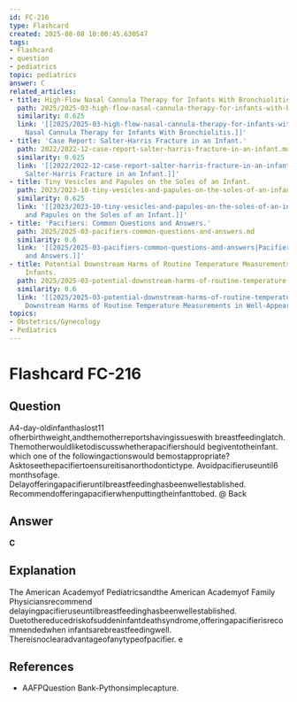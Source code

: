 ```yaml
---
id: FC-216
type: Flashcard
created: 2025-08-08 10:00:45.630547
tags:
- Flashcard
- question
- pediatrics
topic: pediatrics
answer: C
related_articles:
- title: High-Flow Nasal Cannula Therapy for Infants With Bronchiolitis.
  path: 2025/2025-03-high-flow-nasal-cannula-therapy-for-infants-with-bronchiolit.md
  similarity: 0.625
  link: '[[2025/2025-03-high-flow-nasal-cannula-therapy-for-infants-with-bronchiolit|High-Flow
    Nasal Cannula Therapy for Infants With Bronchiolitis.]]'
- title: 'Case Report: Salter-Harris Fracture in an Infant.'
  path: 2022/2022-12-case-report-salter-harris-fracture-in-an-infant.md
  similarity: 0.625
  link: '[[2022/2022-12-case-report-salter-harris-fracture-in-an-infant|Case Report:
    Salter-Harris Fracture in an Infant.]]'
- title: Tiny Vesicles and Papules on the Soles of an Infant.
  path: 2023/2023-10-tiny-vesicles-and-papules-on-the-soles-of-an-infant.md
  similarity: 0.625
  link: '[[2023/2023-10-tiny-vesicles-and-papules-on-the-soles-of-an-infant|Tiny Vesicles
    and Papules on the Soles of an Infant.]]'
- title: 'Pacifiers: Common Questions and Answers.'
  path: 2025/2025-03-pacifiers-common-questions-and-answers.md
  similarity: 0.6
  link: '[[2025/2025-03-pacifiers-common-questions-and-answers|Pacifiers: Common Questions
    and Answers.]]'
- title: Potential Downstream Harms of Routine Temperature Measurements in Well-Appearing
    Infants.
  path: 2025/2025-03-potential-downstream-harms-of-routine-temperature-measuremen.md
  similarity: 0.6
  link: '[[2025/2025-03-potential-downstream-harms-of-routine-temperature-measuremen|Potential
    Downstream Harms of Routine Temperature Measurements in Well-Appearing Infants.]]'
topics:
- Obstetrics/Gynecology
- Pediatrics
---
```


# Flashcard FC-216

## Question

A4-day-oldinfanthaslost11 ofherbirthweight,andthemotherreportshavingissueswith breastfeedinglatch. Themotherwouldliketodiscusswhetherapacifiershould begiventotheinfant. which one of the followingactionswould bemostappropriate? Asktoseethepacifiertoensureitisanorthodontictype. Avoidpacifieruseuntil6 monthsofage. Delayofferingapacifieruntilbreastfeedinghasbeenwellestablished. Recommendofferingapacifierwhenputtingtheinfanttobed. @ Back

## Answer

**C**

## Explanation

The American Academyof Pediatricsandthe American Academyof Family Physiciansrecommend delayingpacifieruseuntilbreastfeedinghasbeenwellestablished. Duetothereducedriskofsuddeninfantdeathsyndrome,offeringapacifierisrecommendedwhen infantsarebreastfeedingwell. Thereisnoclearadvantageofanytypeofpacifier. e

## References

- AAFPQuestion Bank-Pythonsimplecapture.

